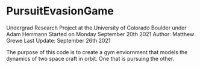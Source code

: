# PursuitEvasionGame
Undergrad Research Project at the University of Colorado Boulder under Adam Herrmann 
Started on Monday September 20th 2021
Author: Matthew Grewe
Last Update: September 26th 2021

The purpose of this code is to create a gym enviornment that models the dynamics of two space craft in orbit. One that is pursuing the other.
